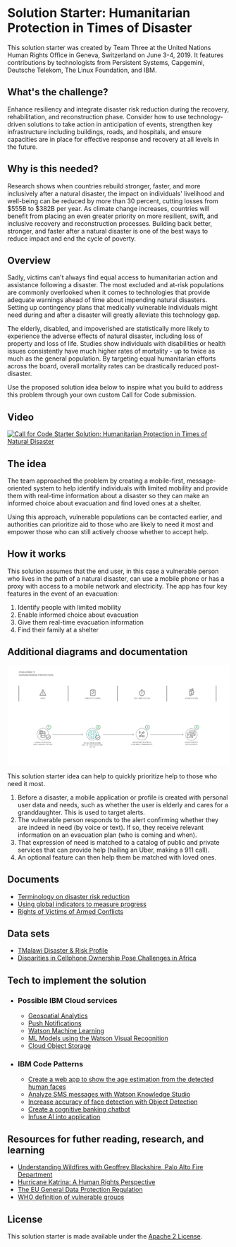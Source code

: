# Solution Starter: Humanitarian Protection in Times of Disaster

This solution starter was created by Team Three at the United Nations Human Rights Office in Geneva, Switzerland on June 3-4, 2019. It features contributions by technologists from Persistent Systems, Capgemini, Deutsche Telekom, The Linux Foundation, and IBM. 

## What's the challenge?

Enhance resiliency and integrate disaster risk reduction during the recovery, rehabilitation, and reconstruction phase. Consider how to use technology-driven solutions to take action in anticipation of events, strengthen key infrastructure including buildings, roads, and hospitals, and ensure capacities are in place for effective response and recovery at all levels in the future.

## Why is this needed?

Research shows when countries rebuild stronger, faster, and more inclusively after a natural disaster, the impact on individuals' livelihood and well-being can be reduced by more than 30 percent, cutting losses from $555B to $382B per year.  As climate change increases, countries will benefit from placing an even greater priority on more resilient, swift, and inclusive recovery and reconstruction processes. Building back better, stronger, and faster after a natural disaster is one of the best ways to reduce impact and end the cycle of poverty.

## Overview

Sadly, victims can't always find equal access to humanitarian action and assistance following a disaster. The most excluded and at-risk populations are commonly overlooked when it comes to technologies that provide adequate warnings ahead of time about impending natural disasters. Setting up contingency plans that medically vulnerable individuals might need during and after a disaster will greatly alleviate this technology gap.

The elderly, disabled, and impoverished are statistically more likely to experience the adverse effects of natural disaster, including loss of property and loss of life. Studies show individuals with disabilities or health issues consistently have much higher rates of mortality - up to twice as much as the general population. By targeting equal humanitarian efforts across the board, overall mortality rates can be drastically reduced post-disaster.

Use the proposed solution idea below to inspire what you build to address this problem through your own custom Call for Code submission.

## Video

[![Call for Code Starter Solution: Humanitarian Protection in Times of Natural Disaster](https://img.youtube.com/vi/XLScicofGeo/0.jpg)](https://www.youtube.com/watch?v=JXLScicofGeo)

## The idea

The team approached the problem by creating a mobile-first, message-oriented system to help identify individuals with limited mobility and provide them with real-time information about a disaster so they can make an informed choice about evacuation and find loved ones at a shelter.

Using this approach, vulnerable populations can be contacted earlier, and authorities can prioritize aid to those who are likely to need it most and empower those who can still actively choose whether to accept help.

## How it works

This solution assumes that the end user, in this case a vulnerable person who lives in the path of a natural disaster, can use a mobile phone or has a proxy with access to a mobile network and electricity. The app has four key features in the event of an evacuation:

1. Identify people with limited mobility
1. Enable informed choice about evacuation
1. Give them real-time evacuation information
1. Find their family at a shelter

## Additional diagrams and documentation

![Challenge 3 Architecture](/images/Challenge_3_Architecture.png?raw=true "Challenge 2 Architecture 1")

This solution starter idea can help to quickly prioritize help to those who need it most.

1. Before a disaster, a mobile application or profile is created with personal user data and needs, such as whether the user is elderly and cares for a granddaughter. This is used to target alerts.
1. The vulnerable person responds to the alert confirming whether they are indeed in need (by voice or text). If so, they receive relevant information on an evacuation plan (who is coming and when).
1. That expression of need is matched to a catalog of public and private services that can provide help (hailing an Uber, making a 911 call).
1. An optional feature can then help them be matched with loved ones.

## Documents

- [Terminology on disaster risk reduction](https://www.unisdr.org/we/inform/terminology)
- [Using global indicators to measure progress](https://www.unisdr.org/files/54970_techguidancefdigitalhr.pdf)
- [Rights of Victims of Armed Conflicts](https://www.un.org/esa/socdev/enable/discom505.htm)

## Data sets

- [TMalawi Disaster & Risk Profile](https://www.preventionweb.net/countries/mwi/data/)
- [Disparities in Cellphone Ownership Pose Challenges in Africa](https://news.gallup.com/poll/189269/disparities-cellphone-ownership-pose-challenges-africa.aspx)

## Tech to implement the solution

* ### Possible IBM Cloud services

  - [Geospatial Analytics](https://cloud.ibm.com/catalog/services/geospatial-analytics)
  - [Push Notifications](https://cloud.ibm.com/developer/mobile/starter-kits/basic)
  - [Watson Machine Learning](https://cloud.ibm.com/catalog/services/machine-learning)
  - [ML Models using the Watson Visual Recognition](https://cloud.ibm.com/developer/watson/starter-kits/watson-visual-recognition-basic)
  - [Cloud Object Storage](https://cloud.ibm.com/catalog/services/cloud-object-storage)

* ### IBM Code Patterns
  - [Create a web app to show the age estimation from the detected human faces](https://developer.ibm.com/patterns/estimate-ages-for-detected-human-faces/)
  - [Analyze SMS messages with Watson Knowledge Studio​](https://developer.ibm.com/patterns/analyze-sms-messages-with-watson-knowledge-studio/)
  - [Increase accuracy of face detection with Object Detection](https://developer.ibm.com/patterns/augment-computer-vision-detection-of-blurred-faces-using-tensorflow/)
  - [Create a cognitive banking chatbot](https://developer.ibm.com/patterns/create-cognitive-banking-chatbot/)
  - [Infuse AI into application](https://developer.ibm.com/patterns/infuse-ai-into-your-application/)

## Resources for futher reading, research, and learning
- [Understanding Wildfires with Geoffrey Blackshire, Palo Alto Fire Department​](https://www.youtube.com/watch?v=e3KD7SYmlxI&feature=youtu.be)
- [Hurricane Katrina: A Human Rights Perspective](https://www.alainet.org/en/active/9148)
- [The EU General Data Protection Regulation](https://eugdpr.org/)
- [WHO definition of vulnerable groups](https://www.who.int/environmental_health_emergencies/vulnerable_groups/en/)

## License

This solution starter is made available under the [Apache 2 License](LICENSE).
